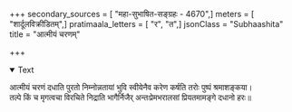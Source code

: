 +++
secondary_sources = [ "महा-सुभाषित-सङ्ग्रहः - 4670",]
meters = [ "शार्दूलविक्रीडितम्",]
pratimaala_letters = [ "र", "त",]
jsonClass = "Subhaashita"
title = "आत्मीयं चरणम्"

+++

<details open><summary>Text</summary>

आत्मीयं चरणं दधाति पुरतो निम्नोन्नतायां भुवि स्वीयेनैव करेण कर्षति तरोः पुष्पं श्रमाशङ्कया।  
तल्पे किं च मृगत्वचा विरचिते निद्राति भागैर्निजैर् अन्तःप्रेमभरालसां प्रियतमामङ्गे दधानो हरः॥
</details>
